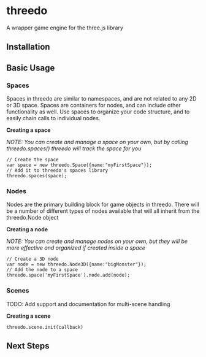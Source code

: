 # threedo
A wrapper game engine for the three.js library

## Installation

## Basic Usage

### Spaces
Spaces in threedo are similar to namespaces, and are not related to any 2D or 3D space. Spaces are containers for nodes, and can include other functionality as well. Use spaces to organize your code structure, and to easily chain calls to individual nodes.

**Creating a space**

*NOTE: You can create and manage a space on your own, but by calling threedo.spaces() threedo will track the space for you*

```
// Create the space
var space = new threedo.Space({name:"myFirstSpace"});
// Add it to threedo's spaces library
threedo.spaces(space);
```

### Nodes
Nodes are the primary building block for game objects in threedo. There will be a number of different types of nodes available that will all inherit from the threedo.Node object

**Creating a node**

*NOTE: You can create and manage nodes on your own, but they will be more effective and organized if created inside a space*

```
// Create a 3D node
var node = new threedo.Node3D({name:"bigMonster"});
// Add the node to a space
threedo.space('myFirstSpace').node.add(node);
```

### Scenes
TODO: Add support and documentation for multi-scene handling

**Creating a scene**
```
threedo.scene.init(callback)
```

## Next Steps

